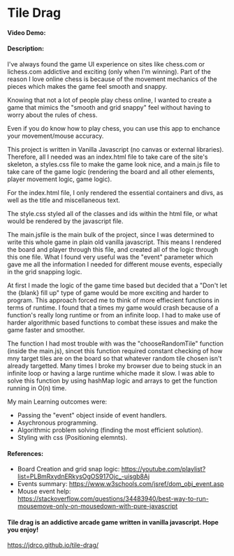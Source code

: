 # Tile Drag
#### Video Demo:
#### Description:
I've always found the game UI experience on sites like chess.com or lichess.com addictive and exciting (only when I'm winning).
Part of the reason I love online chess is because of the movement mechanics of the pieces which makes the game feel smooth and snappy.

Knowing that not a lot of people play chess online, I wanted to create a game that mimics the "smooth and grid snappy" feel without having to worry about the rules of chess.

Even if you do know how to play chess, you can use this app to enchance your movement/mouse accuracy. 

This project is written in Vanilla Javascript (no canvas or external libraries). Therefore, all I needed was an index.html file to take care of the site's skeleton, a styles.css file to make the game look nice, and a main.js file to take care of the game logic (rendering the board and all other elements, player movement logic, game logic).

For the index.html file, I only rendered the essential containers and divs, as well as the title and miscellaneous text.

The style.css styled all of the classes and ids within the html file, or what would be rendered by the javascript file.

The main.jsfile is the main bulk of the project, since I was determined to write this whole game in plain old vanilla javascript. This means I rendered the board and player through this file, and created all of the logic  through this one file. What I found very useful was the "event" parameter which gave me all the information I needed for different mouse events, especially in the grid snapping logic. 

At first I made the logic of the game time based but decided that a "Don't let the {blank} fill up" type of game would be more exciting and harder to program. This approach forced me to think of more effiecient functions in terms of runtime. I found that a times my game would crash because of a function's really long runtime or from an infinite loop. I had to make use of harder algorithmic based functions to combat these issues and make the game faster and smoother.

The function I had most trouble with was the "chooseRandomTile" function (inside the main.js), sincet this function required constant checking of how mny target tiles are on the board so that whatever random tile chosen isn't already targetted. Many times I broke my browser due to being stuck in an infinite loop or having a large runtime whiche made it slow. I was able to solve this function by using hashMap logic and arrays to get the function running in O(n) time.

My main Learning outcomes were:
- Passing the "event" object inside of event handlers.
- Asychronous programming.
- Algorithmic problem solving (finding the most efficient solution).
- Styling with css (Positioning elemnts).

#### References:
- Board Creation and grid snap logic: https://youtube.com/playlist?list=PLBmRxydnERkysOgOS917Ojc_-uisgb8Aj
- Events summary: https://www.w3schools.com/jsref/dom_obj_event.asp
- Mouse event help: https://stackoverflow.com/questions/34483940/best-way-to-run-mousemove-only-on-mousedown-with-pure-javascript

#### Tile drag is an addictive arcade game written in vanilla javascript. Hope you enjoy!

https://jdrco.github.io/tile-drag/
